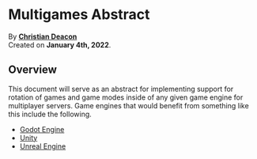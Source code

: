 # Multigames Abstract
By **[Christian Deacon](https://github.com/gamemann)**  
Created on **January 4th, 2022**.

## Overview
This document will serve as an abstract for implementing support for rotation of games and game modes inside of any given game engine for multiplayer servers. Game engines that would benefit from something like this include the following.

* [Godot Engine](https://godotengine.org/)
* [Unity](https://unity.com/)
* [Unreal Engine](https://unrealengine.com/)
